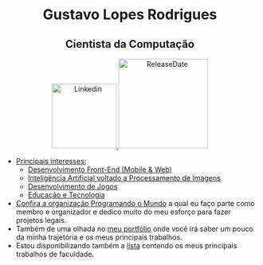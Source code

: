 <h1 align="center">Gustavo Lopes Rodrigues</h1>

<h2 align="center">Cientista da Computação</h2>

<p align="center">
  <a href="https://www.linkedin.com/in/gustavo-lr/">
  <img width="130" src="https://img.shields.io/badge/-Gustavo%20Lopes-0e76a8?style=flat-square&logo=Linkedin&logoColor=white&link=https://www.linkedin.com/in/gustavo-lr/)](https://www.linkedin.com/in/gustavo-lr/" alt="Linkedin">
   <img width="180" src="https://img.shields.io/badge/release%20date-august%202020-red" alt="ReleaseDate">
</p>


 * Principais interesses:
   * Desenvolvimento Front-End (Mobile & Web)
   * Inteligência Artificial voltado a Processamento de Imagens
   * Desenvolvimento de Jogos
   * Educação e Tecnologia
 * Confira a organização [Programando o Mundo](https://github.com/Programando-o-Mundo) a qual eu faço parte como membro e organizador e dedico muito do meu esforço para fazer projetos legais.
 * Também de uma olhada no [meu portfólio](https://gustavolr548.github.io/devportfolio/) onde você irá saber um pouco da minha trajetória e os meus principais trabalhos.
 * Estou disponibilizando também a [lista](https://github.com/GustavoLR548/GustavoLR548/blob/main/LIST.md) contendo os meus principais trabalhos de faculdade.

